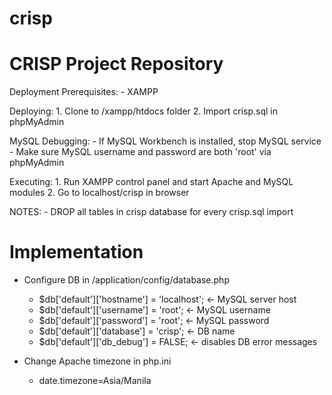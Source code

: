 crisp
=====

CRISP Project Repository
========================

Deployment Prerequisites:
	- XAMPP

Deploying:
	1. Clone to /xampp/htdocs folder
	2. Import crisp.sql in phpMyAdmin

MySQL Debugging:
	- If MySQL Workbench is installed, stop MySQL service
	- Make sure MySQL username and password are both 'root' via phpMyAdmin
	
Executing:
	1. Run XAMPP control panel and start Apache and MySQL modules
	2. Go to localhost/crisp in browser
	
NOTES:
	- DROP all tables in crisp database for every crisp.sql import

Implementation
==============

- Configure DB in /application/config/database.php
	- $db['default']['hostname'] = 'localhost'; <- MySQL server host
	- $db['default']['username'] = 'root'; <- MySQL username
	- $db['default']['password'] = 'root'; <- MySQL password
	- $db['default']['database'] = 'crisp'; <- DB name
	- $db['default']['db_debug'] = FALSE; <- disables DB error messages

- Change Apache timezone in php.ini
	- date.timezone=Asia/Manila